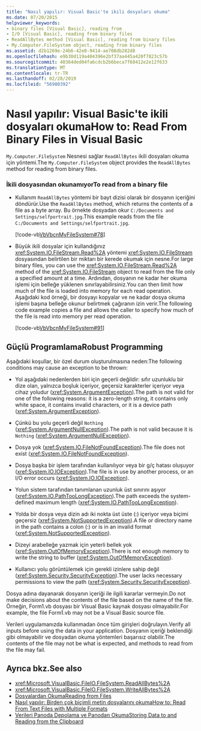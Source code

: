 ```yaml
---
title: "Nasıl yapılır: Visual Basic'te ikili dosyaları okuma"
ms.date: 07/20/2015
helpviewer_keywords:
- binary files [Visual Basic], reading from
- I/O [Visual Basic], reading from binary files
- ReadAllBytes method [Visual Basic], reading from binary files
- My.Computer.FileSystem object, reading from binary files
ms.assetid: d2b1269e-24b6-42e0-9414-ae708db282d8
ms.openlocfilehash: e9b30d119a404396e2bf37aa445a420f7823c57b
ms.sourcegitcommit: 40364ded04fa6cdcb2b6beca7f68412e2e12f633
ms.translationtype: MT
ms.contentlocale: tr-TR
ms.lasthandoff: 02/28/2019
ms.locfileid: "56980392"
---
```

# <a name="how-to-read-from-binary-files-in-visual-basic"></a><span data-ttu-id="e79ba-102">Nasıl yapılır: Visual Basic'te ikili dosyaları okuma</span><span class="sxs-lookup"><span data-stu-id="e79ba-102">How to: Read From Binary Files in Visual Basic</span></span>
<span data-ttu-id="e79ba-103">`My.Computer.FileSystem` Nesnesi sağlar `ReadAllBytes` ikili dosyaları okuma için yöntemi.</span><span class="sxs-lookup"><span data-stu-id="e79ba-103">The `My.Computer.FileSystem` object provides the `ReadAllBytes` method for reading from binary files.</span></span>  
  
### <a name="to-read-from-a-binary-file"></a><span data-ttu-id="e79ba-104">İkili dosyasından okunamıyor</span><span class="sxs-lookup"><span data-stu-id="e79ba-104">To read from a binary file</span></span>  
  
-   <span data-ttu-id="e79ba-105">Kullanım `ReadAllBytes` yöntemi bir bayt dizisi olarak bir dosyanın içeriğini döndürür.</span><span class="sxs-lookup"><span data-stu-id="e79ba-105">Use the `ReadAllBytes` method, which returns the contents of a file as a byte array.</span></span> <span data-ttu-id="e79ba-106">Bu örnekte dosyadan okur `C:/Documents and Settings/selfportrait.jpg`.</span><span class="sxs-lookup"><span data-stu-id="e79ba-106">This example reads from the file `C:/Documents and Settings/selfportrait.jpg`.</span></span>  
  
     [!code-vb[VbVbcnMyFileSystem#78](~/samples/snippets/visualbasic/VS_Snippets_VBCSharp/VbVbcnMyFileSystem/VB/Class1.vb#78)]  
  
-   <span data-ttu-id="e79ba-107">Büyük ikili dosyalar için kullandığınız <xref:System.IO.FileStream.Read%2A> yöntemi <xref:System.IO.FileStream> dosyasından belirtilen bir miktarı bir kerede okumak için nesne.</span><span class="sxs-lookup"><span data-stu-id="e79ba-107">For large binary files, you can use the <xref:System.IO.FileStream.Read%2A> method of the <xref:System.IO.FileStream> object to read from the file only a specified amount at a time.</span></span> <span data-ttu-id="e79ba-108">Ardından, dosyanın ne kadar her okuma işlemi için belleğe yüklenen sınırlayabilirsiniz.</span><span class="sxs-lookup"><span data-stu-id="e79ba-108">You can then limit how much of the file is loaded into memory for each read operation.</span></span> <span data-ttu-id="e79ba-109">Aşağıdaki kod örneği, bir dosyayı kopyalar ve ne kadar dosya okuma işlemi başına belleğe okunur belirtmek çağıranın izin verir.</span><span class="sxs-lookup"><span data-stu-id="e79ba-109">The following code example copies a file and allows the caller to specify how much of the file is read into memory per read operation.</span></span>  
  
     [!code-vb[VbVbcnMyFileSystem#91](~/samples/snippets/visualbasic/VS_Snippets_VBCSharp/VbVbcnMyFileSystem/VB/Class1.vb#91)]  
  
## <a name="robust-programming"></a><span data-ttu-id="e79ba-110">Güçlü Programlama</span><span class="sxs-lookup"><span data-stu-id="e79ba-110">Robust Programming</span></span>  
 <span data-ttu-id="e79ba-111">Aşağıdaki koşullar, bir özel durum oluşturulmasına neden:</span><span class="sxs-lookup"><span data-stu-id="e79ba-111">The following conditions may cause an exception to be thrown:</span></span>  
  
-   <span data-ttu-id="e79ba-112">Yol aşağıdaki nedenlerden biri için geçerli değildir: sıfır uzunluklu bir dize olan, yalnızca boşluk içeriyor, geçersiz karakterler içeriyor veya cihaz yoludur (<xref:System.ArgumentException>).</span><span class="sxs-lookup"><span data-stu-id="e79ba-112">The path is not valid for one of the following reasons: it is a zero-length string, it contains only white space, it contains invalid characters, or it is a device path (<xref:System.ArgumentException>).</span></span>  
  
-   <span data-ttu-id="e79ba-113">Çünkü bu yolu geçerli değil `Nothing` (<xref:System.ArgumentNullException>).</span><span class="sxs-lookup"><span data-stu-id="e79ba-113">The path is not valid because it is `Nothing` (<xref:System.ArgumentNullException>).</span></span>  
  
-   <span data-ttu-id="e79ba-114">Dosya yok (<xref:System.IO.FileNotFoundException>).</span><span class="sxs-lookup"><span data-stu-id="e79ba-114">The file does not exist (<xref:System.IO.FileNotFoundException>).</span></span>  
  
-   <span data-ttu-id="e79ba-115">Dosya başka bir işlem tarafından kullanılıyor veya bir g/ç hatası oluşuyor (<xref:System.IO.IOException>).</span><span class="sxs-lookup"><span data-stu-id="e79ba-115">The file is in use by another process, or an I/O error occurs (<xref:System.IO.IOException>).</span></span>  
  
-   <span data-ttu-id="e79ba-116">Yolun sistem tarafından tanımlanan uzunluk üst sınırını aşıyor (<xref:System.IO.PathTooLongException>).</span><span class="sxs-lookup"><span data-stu-id="e79ba-116">The path exceeds the system-defined maximum length (<xref:System.IO.PathTooLongException>).</span></span>  
  
-   <span data-ttu-id="e79ba-117">Yolda bir dosya veya dizin adı iki nokta üst üste (:) içeriyor veya biçimi geçersiz (<xref:System.NotSupportedException>).</span><span class="sxs-lookup"><span data-stu-id="e79ba-117">A file or directory name in the path contains a colon (:) or is in an invalid format (<xref:System.NotSupportedException>).</span></span>  
  
-   <span data-ttu-id="e79ba-118">Dizeyi arabelleğe yazmak için yeterli bellek yok (<xref:System.OutOfMemoryException>).</span><span class="sxs-lookup"><span data-stu-id="e79ba-118">There is not enough memory to write the string to buffer (<xref:System.OutOfMemoryException>).</span></span>  
  
-   <span data-ttu-id="e79ba-119">Kullanıcı yolu görüntülemek için gerekli izinlere sahip değil (<xref:System.Security.SecurityException>).</span><span class="sxs-lookup"><span data-stu-id="e79ba-119">The user lacks necessary permissions to view the path (<xref:System.Security.SecurityException>).</span></span>  
  
 <span data-ttu-id="e79ba-120">Dosya adına dayanarak dosyanın içeriği ile ilgili kararlar vermeyin.</span><span class="sxs-lookup"><span data-stu-id="e79ba-120">Do not make decisions about the contents of the file based on the name of the file.</span></span> <span data-ttu-id="e79ba-121">Örneğin, Form1.vb dosyası bir Visual Basic kaynak dosyası olmayabilir.</span><span class="sxs-lookup"><span data-stu-id="e79ba-121">For example, the file Form1.vb may not be a Visual Basic source file.</span></span>  
  
 <span data-ttu-id="e79ba-122">Verileri uygulamanızda kullanmadan önce tüm girişleri doğrulayın.</span><span class="sxs-lookup"><span data-stu-id="e79ba-122">Verify all inputs before using the data in your application.</span></span> <span data-ttu-id="e79ba-123">Dosyanın içeriği beklendiği gibi olmayabilir ve dosyadan okuma yöntemleri başarısız olabilir.</span><span class="sxs-lookup"><span data-stu-id="e79ba-123">The contents of the file may not be what is expected, and methods to read from the file may fail.</span></span>  
  
## <a name="see-also"></a><span data-ttu-id="e79ba-124">Ayrıca bkz.</span><span class="sxs-lookup"><span data-stu-id="e79ba-124">See also</span></span>
- <xref:Microsoft.VisualBasic.FileIO.FileSystem.ReadAllBytes%2A>
- <xref:Microsoft.VisualBasic.FileIO.FileSystem.WriteAllBytes%2A>
- [<span data-ttu-id="e79ba-125">Dosyalardan Okuma</span><span class="sxs-lookup"><span data-stu-id="e79ba-125">Reading from Files</span></span>](../../../../visual-basic/developing-apps/programming/drives-directories-files/reading-from-files.md)
- [<span data-ttu-id="e79ba-126">Nasıl yapılır: Birden çok biçimli metin dosyalarını okuma</span><span class="sxs-lookup"><span data-stu-id="e79ba-126">How to: Read From Text Files with Multiple Formats</span></span>](../../../../visual-basic/developing-apps/programming/drives-directories-files/how-to-read-from-text-files-with-multiple-formats.md)
- [<span data-ttu-id="e79ba-127">Verileri Panoda Depolama ve Panodan Okuma</span><span class="sxs-lookup"><span data-stu-id="e79ba-127">Storing Data to and Reading from the Clipboard</span></span>](../../../../visual-basic/developing-apps/programming/computer-resources/storing-data-to-and-reading-from-the-clipboard.md)

